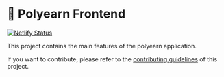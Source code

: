 # 🐷 Polyearn Frontend

[![Netlify Status](https://api.netlify.com/api/v1/badges/7bebf1a3-be7b-4165-afd1-446256acd5e3/deploy-status)](https://app.netlify.com/sites/pancake-prod/deploys)

This project contains the main features of the polyearn application.

If you want to contribute, please refer to the [contributing guidelines](./CONTRIBUTING.md) of this project.
